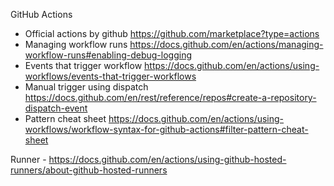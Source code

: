 GitHub Actions
 - Official actions by github
   https://github.com/marketplace?type=actions
 - Managing workflow runs
   https://docs.github.com/en/actions/managing-workflow-runs#enabling-debug-logging
 - Events that trigger workflow
   https://docs.github.com/en/actions/using-workflows/events-that-trigger-workflows
 - Manual trigger using dispatch
   https://docs.github.com/en/rest/reference/repos#create-a-repository-dispatch-event
 - Pattern cheat sheet
   https://docs.github.com/en/actions/using-workflows/workflow-syntax-for-github-actions#filter-pattern-cheat-sheet

Runner - https://docs.github.com/en/actions/using-github-hosted-runners/about-github-hosted-runners